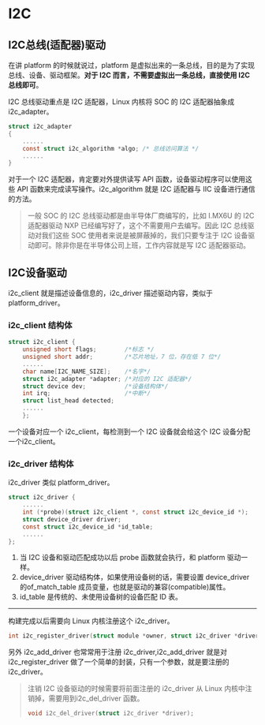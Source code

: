 # I2C

## I2C总线(适配器)驱动

在讲 platform 的时候就说过，platform 是虚拟出来的一条总线，目的是为了实现总线、设备、驱动框架。**对于 I2C 而言，不需要虚拟出一条总线，直接使用 I2C总线即可**。

I2C 总线驱动重点是 I2C 适配器，Linux 内核将 SOC 的 I2C 适配器抽象成 i2c_adapter。

```C
struct i2c_adapter
{
    ......
    const struct i2c_algorithm *algo; /* 总线访问算法 */
    ......
}
```

对于一个 I2C 适配器，肯定要对外提供读写 API 函数，设备驱动程序可以使用这些 API 函数来完成读写操作。i2c_algorithm 就是 I2C 适配器与 IIC 设备进行通信的方法。

> 一般 SOC 的 I2C 总线驱动都是由半导体厂商编写的，比如 I.MX6U 的 I2C 适配器驱动 NXP 已经编写好了，这个不需要用户去编写。因此 I2C 总线驱动对我们这些 SOC 使用者来说是被屏蔽掉的，我们只要专注于 I2C 设备驱动即可。除非你是在半导体公司上班，工作内容就是写 I2C 适配器驱动。

## I2C设备驱动

i2c_client 就是描述设备信息的，i2c_driver 描述驱动内容，类似于 platform_driver。

### i2c_client 结构体

```C
struct i2c_client {
    unsigned short flags;        /*标志 */
    unsigned short addr;         /*芯片地址，7 位，存在低 7 位*/
    ......
    char name[I2C_NAME_SIZE];    /*名字*/
    struct i2c_adapter *adapter; /*对应的 I2C 适配器*/
    struct device dev;           /*设备结构体*/
    int irq;                     /*中断*/
    struct list_head detected;
    ......
    };
```

一个设备对应一个 i2c_client，每检测到一个 I2C 设备就会给这个 I2C 设备分配一个i2c_client。

### i2c_driver 结构体

i2c_driver 类似 platform_driver。

```C
struct i2c_driver {
    ......
    int (*probe)(struct i2c_client *, const struct i2c_device_id *);
    struct device_driver driver;
    const struct i2c_device_id *id_table;
    ......
};
```

1. 当 I2C 设备和驱动匹配成功以后 probe 函数就会执行，和 platform 驱动一样。
2. device_driver 驱动结构体，如果使用设备树的话，需要设置 device_driver 的of_match_table 成员变量，也就是驱动的兼容(compatible)属性。
3. id_table 是传统的、未使用设备树的设备匹配 ID 表。

---

构建完成以后需要向 Linux 内核注册这个 i2c_driver。

```C
int i2c_register_driver(struct module *owner, struct i2c_driver *driver);
```

另外 i2c_add_driver 也常常用于注册 i2c_driver,i2c_add_driver 就是对 i2c_register_driver 做了一个简单的封装，只有一个参数，就是要注册的 i2c_driver。

>注销 I2C 设备驱动的时候需要将前面注册的 i2c_driver 从 Linux 内核中注销掉，需要用到i2c_del_driver 函数。
>
>```C
>void i2c_del_driver(struct i2c_driver *driver);
>```
